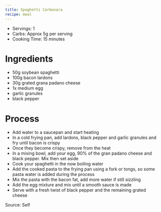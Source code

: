 ```yaml
---
title: Spaghetti Carbonara
recipe: meal
---
```


* Servings: 1
* Carbs: Approx 5g per serving
* Cooking Time: 15 minutes

# Ingredients
* 50g soybean spaghetti
* 100g bacon lardons
* 30g grated grana padano cheese
* 1x medium egg
* garlic granules
* black pepper

# Process
* Add water to a saucepan and start heating
* In a cold frying pan, add lardons, black pepper and garlic granules and fry until bacon is crispy
* Once they become crispy, remove from the heat
* In a mixing bowl, add your egg, 90% of the gran padano cheese and black pepper. Mix then set aside
* Cook your spaghetti in the now boiling water
* Add the cooked pasta to the frying pan using a fork or tongs, so some pasta water is added during the process
* Mix the pasta with the bacon fat, add more water if still sizzling
* Add the egg mixture and mix until a smooth sauce is made
* Serve with a fresh twist of black pepper and the remaining grated cheese

Source: Self
